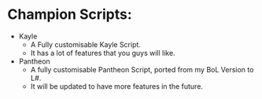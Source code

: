 Champion Scripts:
===========
* Kayle
  * A Fully customisable Kayle Script.
  * It has a lot of features that you guys will like.
* Pantheon
  * A fully customisable Pantheon Script, ported from my BoL Version to L#.
  * It will be updated to have more features in the future.
